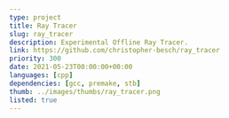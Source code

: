 ```yaml
---
type: project
title: Ray Tracer
slug: ray_tracer
description: Experimental Offline Ray Tracer.
link: https://github.com/christopher-besch/ray_tracer
priority: 300
date: 2021-05-23T00:00:00+00:00
languages: [cpp]
dependencies: [gcc, premake, stb]
thumb: ../images/thumbs/ray_tracer.png
listed: true
---
```


